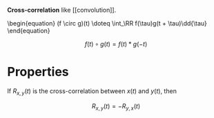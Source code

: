 **Cross-correlation** like [[convolution]].

\begin{equation}
(f \circ g)(t) \doteq \int_\RR f(\tau)g(t + \tau)\dd{\tau}
\end{equation}

$$
f(t) \circ g(t) = f(t) * g(-t)
$$

# Properties

If $R_{x,y}(t)$ is the cross-correlation between $x(t)$ and $y(t)$, then

$$
R_{x,y}(t) = - R_{y,x}(t)
$$
